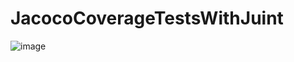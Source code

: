 # JacocoCoverageTestsWithJuint

![image](https://user-images.githubusercontent.com/56613291/160222126-cf3ab417-f84d-4899-ac19-8700a9590006.png)
